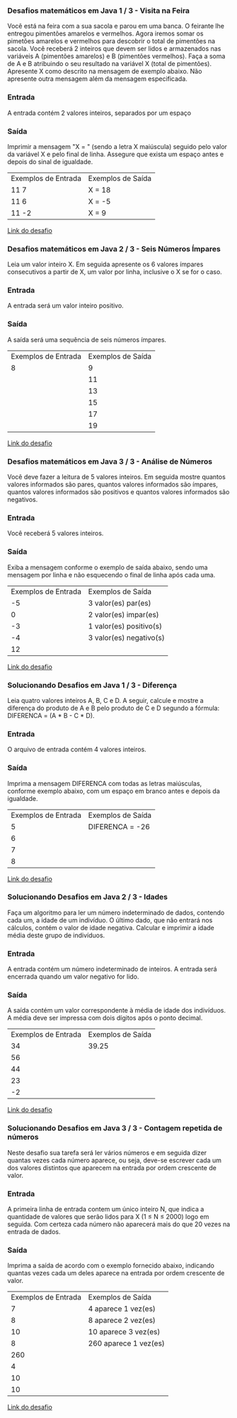<html>
  <head>
  </head>
  <body>
    <h3>Desafios matemáticos em Java 1 / 3 - Visita na Feira</h3>
    <p>Você está na feira com a sua sacola e parou em uma banca. O feirante lhe entregou pimentões amarelos e vermelhos. Agora iremos somar os pimetões amarelos e vermelhos para descobrir o total de pimentões na sacola.  Você receberá 2 inteiros que devem ser lidos e armazenados nas variáveis A (pimentões amarelos) e B (pimentões vermelhos). Faça a soma de A e B atribuindo o seu resultado na variável X (total de pimentões). Apresente X como descrito na mensagem de exemplo abaixo. Não apresente outra mensagem além da mensagem especificada.</p>
    <h3>Entrada</h3>
    <p>A entrada contém 2 valores inteiros, separados por um espaço</p>
    <h3>Saída</h3>
    <p>Imprimir a mensagem "X = " (sendo a letra X maiúscula) seguido pelo valor da variável X e pelo final de linha. Assegure que exista um espaço antes e depois do sinal de igualdade.</p>
    <table>
      <tr><td>Exemplos de Entrada</td><td>Exemplos de Saída</td></tr>
      <tr><td>11 7</td><td>X = 18</td></tr>
      <tr><td>11 6</td><td>X = -5</td></tr>
      <tr><td>11 -2</td><td>X = 9</td></tr>
    </table>
    <a href="https://github.com/ErikRibeiro/Desafios-DIO-GFT-START-2-Java/blob/main/Desafio-Dio/src/DesafiosMatem%C3%A1ticosJava/VisitaNaFeira.java">Link do desafio</a><br><h3>Desafios matemáticos em Java 2 / 3 - Seis Números Ímpares</h3>
    <p>Leia um valor inteiro X. Em seguida apresente os 6 valores ímpares consecutivos a partir de X, um valor por linha, inclusive o X se for o caso.</p>
    <h3>Entrada</h3>
    <p>A entrada será um valor inteiro positivo.</p>
    <h3>Saída</h3>
    <p>A saída será uma sequência de seis números ímpares.</p>
    <table>
      <tr><td>Exemplos de Entrada</td><td>Exemplos de Saída</td></tr>
      <tr><td>8</td><td>9</td></tr>
      <tr><td> </td><td>11</td></tr>
      <tr><td> </td><td>13</td></tr>
      <tr><td> </td><td>15</td></tr>
      <tr><td> </td><td>17</td></tr>
      <tr><td> </td><td>19</td></tr>
    </table>
    <a href="https://github.com/ErikRibeiro/Desafios-DIO-GFT-START-2-Java/blob/main/Desafio-Dio/src/DesafiosMatem%C3%A1ticosJava/SeisNumerosImpares.java">Link do desafio</a>
    <br>
    <h3>Desafios matemáticos em Java 3 / 3 - Análise de Números</h3>
    <p>Você deve fazer a leitura de 5 valores inteiros. Em seguida mostre quantos valores informados são pares, quantos valores informados são ímpares, quantos valores informados são positivos e quantos valores informados são negativos.</p>
    <h3>Entrada</h3>
    <p>Você receberá 5 valores inteiros.</p>
    <h3>Saída</h3>
    <p>Exiba a mensagem conforme o exemplo de saída abaixo, sendo uma mensagem por linha e não esquecendo o final de linha após cada uma.</p>
    <table>
      <tr><td>Exemplos de Entrada</td><td>Exemplos de Saída</td></tr>
      <tr><td>-5</td><td>3 valor(es) par(es)</td></tr>
      <tr><td>0</td><td>2 valor(es) impar(es)</td></tr>
      <tr><td>-3</td><td>1 valor(es) positivo(s)</td></tr>
      <tr><td>-4</td><td>3 valor(es) negativo(s)</td></tr>
      <tr><td>12</td><td> </td></tr>
    </table>
    <a href="https://github.com/ErikRibeiro/Desafios-DIO-GFT-START-2-Java/blob/main/Desafio-Dio/src/DesafiosMatem%C3%A1ticosJava/AnaliseDeNumeros.java">Link do desafio</a>
    <br>
    <h3>Solucionando Desafios em Java 1 / 3 - Diferença</h3>
    <p>Leia quatro valores inteiros A, B, C e D. A seguir, calcule e mostre a diferença do produto de A e B pelo produto de C e D segundo a fórmula: DIFERENCA = (A * B - C * D).</p>
    <h3>Entrada</h3>
    <p>O arquivo de entrada contém 4 valores inteiros.</p>
    <h3>Saída</h3>
    <p>Imprima a mensagem DIFERENCA com todas as letras maiúsculas, conforme exemplo abaixo, com um espaço em branco antes e depois da igualdade.</p>
    <table>
      <tr><td>Exemplos de Entrada</td><td>Exemplos de Saída</td></tr>
      <tr><td>5</td><td>DIFERENCA = -26</td></tr>
      <tr><td>6</td><td> </td></tr>
      <tr><td>7</td><td> </td></tr>
      <tr><td>8</td><td> </td></tr>
    </table>
    <a href="https://github.com/ErikRibeiro/Desafios-DIO-GFT-START-2-Java/blob/main/Desafio-Dio/src/DesafiosMatem%C3%A1ticosJava/VisitaNaFeira.java">Link do desafio</a><br><h3>Solucionando Desafios em Java 2 / 3 - Idades</h3>
    <p>Faça um algoritmo para ler um número indeterminado de dados, contendo cada um, a idade de um indivíduo. O último dado, que não entrará nos cálculos, contém o valor de idade negativa. Calcular e imprimir a idade média deste grupo de indivíduos.</p>
    <h3>Entrada</h3>
    <p>A entrada contém um número indeterminado de inteiros. A entrada será encerrada quando um valor negativo for lido.</p>
    <h3>Saída</h3>
    <p>A saída contém um valor correspondente à média de idade dos indivíduos. A média deve ser impressa com dois dígitos após o ponto decimal.</p>
    <table>
      <tr><td>Exemplos de Entrada</td><td>Exemplos de Saída</td></tr>
      <tr><td>34</td><td>39.25</td></tr>
      <tr><td>56</td><td> </td></tr>
      <tr><td>44</td><td> </td></tr>
      <tr><td>23</td><td> </td></tr>
      <tr><td>-2</td><td> </td></tr>
    </table>
    <a href="https://github.com/ErikRibeiro/Desafios-DIO-GFT-START-2-Java/blob/main/Desafio-Dio/src/DesafiosMatem%C3%A1ticosJava/SeisNumerosImpares.java">Link do desafio</a>
    <br>
    <h3>Solucionando Desafios em Java 3 / 3 - Contagem repetida de números</h3>
    <p>Neste desafio sua tarefa será ler vários números e em seguida dizer quantas vezes cada número aparece, ou seja, deve-se escrever cada um dos valores distintos que aparecem na entrada por ordem crescente de valor.</p>
    <h3>Entrada</h3>
    <p>A primeira linha de entrada contem um único inteiro N, que indica a quantidade de valores que serão lidos para X (1 ≤ N ≤ 2000) logo em seguida. Com certeza cada número não aparecerá mais do que 20 vezes na entrada de dados.</p>
    <h3>Saída</h3>
    <p>Imprima a saída de acordo com o exemplo fornecido abaixo, indicando quantas vezes cada um deles aparece na entrada por ordem crescente de valor.</p>
    <table>
      <tr><td>Exemplos de Entrada</td><td>Exemplos de Saída</td></tr>
      <tr><td>7</td><td>4 aparece 1 vez(es)</td></tr>
      <tr><td>8</td><td>8 aparece 2 vez(es)</td></tr>
      <tr><td>10</td><td>10 aparece 3 vez(es)</td></tr>
      <tr><td>8</td><td>260 aparece 1 vez(es)</td></tr>
      <tr><td>260</td><td> </td></tr>
      <tr><td>4</td><td> </td></tr>
      <tr><td>10</td><td> </td></tr>
      <tr><td>10</td><td> </td></tr>
    </table>
    <a href="https://github.com/ErikRibeiro/Desafios-DIO-GFT-START-2-Java/blob/main/Desafio-Dio/src/DesafiosMatem%C3%A1ticosJava/AnaliseDeNumeros.java">Link do desafio</a>
  </body>
</html>
